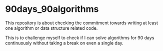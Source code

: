 # 90days_90algorithms
This repository is about checking the commitment towards writing at least one algorithm or data structure related code. 

This is to challenge myself to check if I can solve algorithms for 90 days continuously without taking a break on even a single day. 
